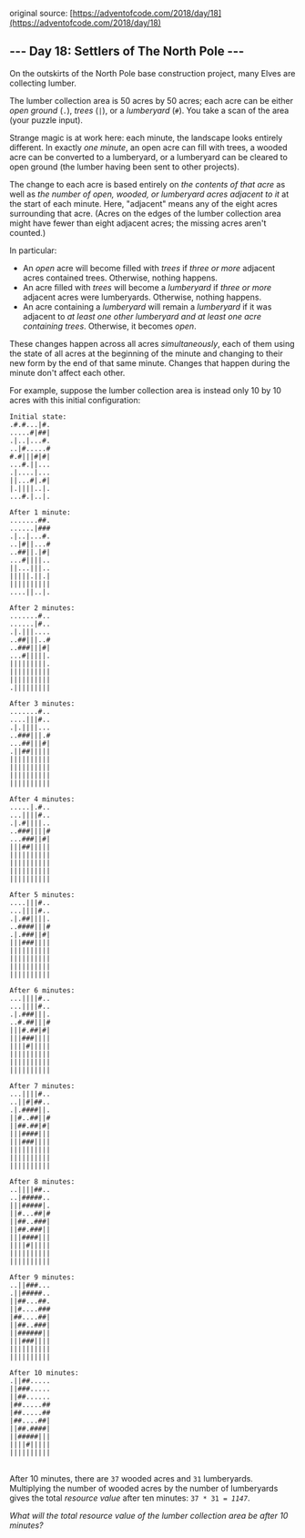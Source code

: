 original source: [https://adventofcode.com/2018/day/18](https://adventofcode.com/2018/day/18)
## --- Day 18: Settlers of The North Pole ---
On the outskirts of the North Pole base construction project, many Elves are collecting lumber.

The lumber collection area is 50 acres by 50 acres; each acre can be either <em>open ground</em> (<code>.</code>), <em>trees</em> (<code>|</code>), or a <em>lumberyard</em> (<code>#</code>). You take a scan of the area (your puzzle input).

Strange magic is at work here: each minute, the landscape looks entirely different. In exactly <em>one minute</em>, an open acre can fill with trees, a wooded acre can be converted to a lumberyard, or a lumberyard can be cleared to open ground (the lumber having been sent to other projects).

The change to each acre is based entirely on <em>the contents of that acre</em> as well as <em>the number of open, wooded, or lumberyard acres adjacent to it</em> at the start of each minute. Here, "adjacent" means any of the eight acres surrounding that acre. (Acres on the edges of the lumber collection area might have fewer than eight adjacent acres; the missing acres aren't counted.)

In particular:


 - An <em>open</em> acre will become filled with <em>trees</em> if <em>three or more</em> adjacent acres contained trees. Otherwise, nothing happens.
 - An acre filled with <em>trees</em> will become a <em>lumberyard</em> if <em>three or more</em> adjacent acres were lumberyards. Otherwise, nothing happens.
 - An acre containing a <em>lumberyard</em> will remain a <em>lumberyard</em> if it was adjacent to <em>at least one other lumberyard and at least one acre containing trees</em>. Otherwise, it becomes <em>open</em>.

These changes happen across all acres <em>simultaneously</em>, each of them using the state of all acres at the beginning of the minute and changing to their new form by the end of that same minute. Changes that happen during the minute don't affect each other.

For example, suppose the lumber collection area is instead only 10 by 10 acres with this initial configuration:

<pre>
<code>Initial state:
.#.#...|#.
.....#|##|
.|..|...#.
..|#.....#
#.#|||#|#|
...#.||...
.|....|...
||...#|.#|
|.||||..|.
...#.|..|.

After 1 minute:
.......##.
......|###
.|..|...#.
..|#||...#
..##||.|#|
...#||||..
||...|||..
|||||.||.|
||||||||||
....||..|.

After 2 minutes:
.......#..
......|#..
.|.|||....
..##|||..#
..###|||#|
...#|||||.
|||||||||.
||||||||||
||||||||||
.|||||||||

After 3 minutes:
.......#..
....|||#..
.|.||||...
..###|||.#
...##|||#|
.||##|||||
||||||||||
||||||||||
||||||||||
||||||||||

After 4 minutes:
.....|.#..
...||||#..
.|.#||||..
..###||||#
...###||#|
|||##|||||
||||||||||
||||||||||
||||||||||
||||||||||

After 5 minutes:
....|||#..
...||||#..
.|.##||||.
..####|||#
.|.###||#|
|||###||||
||||||||||
||||||||||
||||||||||
||||||||||

After 6 minutes:
...||||#..
...||||#..
.|.###|||.
..#.##|||#
|||#.##|#|
|||###||||
||||#|||||
||||||||||
||||||||||
||||||||||

After 7 minutes:
...||||#..
..||#|##..
.|.####||.
||#..##||#
||##.##|#|
|||####|||
|||###||||
||||||||||
||||||||||
||||||||||

After 8 minutes:
..||||##..
..|#####..
|||#####|.
||#...##|#
||##..###|
||##.###||
|||####|||
||||#|||||
||||||||||
||||||||||

After 9 minutes:
..||###...
.||#####..
||##...##.
||#....###
|##....##|
||##..###|
||######||
|||###||||
||||||||||
||||||||||

After 10 minutes:
.||##.....
||###.....
||##......
|##.....##
|##.....##
|##....##|
||##.####|
||#####|||
||||#|||||
||||||||||
</code>
</pre>

After 10 minutes, there are <code>37</code> wooded acres and <code>31</code> lumberyards.  Multiplying the number of wooded acres by the number of lumberyards gives the total <em>resource value</em> after ten minutes: <code>37 * 31 = <em>1147</em></code>.

<em>What will the total resource value of the lumber collection area be after 10 minutes?</em>


